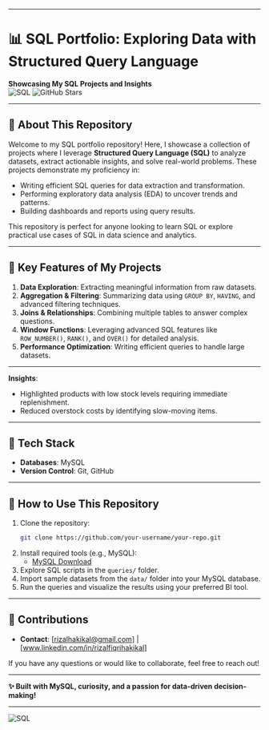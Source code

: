 
---

# 📊 **SQL Portfolio: Exploring Data with Structured Query Language**  
**Showcasing My SQL Projects and Insights**  
![SQL](https://img.shields.io/badge/SQL-MySQL-blue?logo=mysql) ![GitHub Stars](https://img.shields.io/github/stars/rizalhakikal/SQL-Project?style=social)

---

## 📌 **About This Repository**  
Welcome to my SQL portfolio repository! Here, I showcase a collection of projects where I leverage **Structured Query Language (SQL)** to analyze datasets, extract actionable insights, and solve real-world problems. These projects demonstrate my proficiency in:  
- Writing efficient SQL queries for data extraction and transformation.  
- Performing exploratory data analysis (EDA) to uncover trends and patterns.  
- Building dashboards and reports using query results.  

This repository is perfect for anyone looking to learn SQL or explore practical use cases of SQL in data science and analytics.

---

## 🌟 **Key Features of My Projects**  
1. **Data Exploration**: Extracting meaningful information from raw datasets.  
2. **Aggregation & Filtering**: Summarizing data using `GROUP BY`, `HAVING`, and advanced filtering techniques.  
3. **Joins & Relationships**: Combining multiple tables to answer complex questions.  
4. **Window Functions**: Leveraging advanced SQL features like `ROW_NUMBER()`, `RANK()`, and `OVER()` for detailed analysis.  
5. **Performance Optimization**: Writing efficient queries to handle large datasets.  

---

**Insights**:  
- Highlighted products with low stock levels requiring immediate replenishment.  
- Reduced overstock costs by identifying slow-moving items.  

---

## 🚀 **Tech Stack**  
- **Databases**: MySQL   
- **Version Control**: Git, GitHub  

---

## 📝 **How to Use This Repository**  
1. Clone the repository:  
   ```bash
   git clone https://github.com/your-username/your-repo.git
   ```
2. Install required tools (e.g., MySQL):  
   - [MySQL Download](https://dev.mysql.com/downloads/)  
3. Explore SQL scripts in the `queries/` folder.  
4. Import sample datasets from the `data/` folder into your MySQL database.  
5. Run the queries and visualize the results using your preferred BI tool.  

---

## 🌱 **Contributions**   
- **Contact**: [rizalhakikal@gmail.com] | [www.linkedin.com/in/rizalfiqrihakikal]  

If you have any questions or would like to collaborate, feel free to reach out!  

---

**✨ Built with MySQL, curiosity, and a passion for data-driven decision-making!**  

---


![SQL](https://img.shields.io/badge/SQL-MySQL-blue?logo=mysql)


